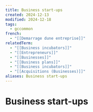 ```yaml
---
title: Business start-ups
created: 2024-12-13
modified: 2024-12-18
tags:
  - gccommon
french:
  - "[[Demarrage dune entreprise]]"
relatedTerm:
  - "[[Business incubators]]"
  - "[[Entrepreneurs]]"
  - "[[Businesses]]"
  - "[[Business plans]]"
  - "[[Business incubators]]"
  - "[[Acquisitions (Businesses)]]"
aliases: Business start-ups
---
```

# Business start-ups
